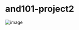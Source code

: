 # and101-project2

![image](https://github.com/CarlosGuzman01/and101-project2/assets/120758068/378aec5b-7ef7-4926-b77c-d18b8bebaef1)

